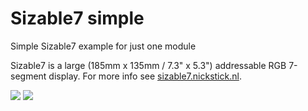 # Sizable7 simple
Simple Sizable7 example for just one module

Sizable7 is a large (185mm x 135mm / 7.3" x 5.3") addressable RGB 7-segment display. For more info see [sizable7.nickstick.nl](https://sizable7.nickstick.nl/).

![](https://sizable7.nickstick.nl/img/s7_scheef_voor.png) ![](https://sizable7.nickstick.nl/img/s7_scheef_achter.png)
